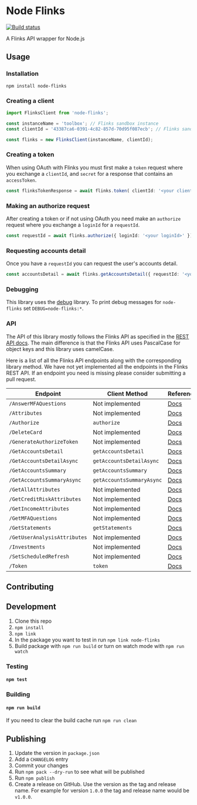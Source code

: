# Node Flinks

[![Build status](https://github.com/neofinancial/node-flinks/workflows/CI/badge.svg)](https://github.com/neofinancial/node-flinks/actions)

A Flinks API wrapper for Node.js

## Usage

### Installation

`npm install node-flinks`

### Creating a client

```ts
import FlinksClient from 'node-flinks';

const instanceName = 'toolbox'; // Flinks sandbox instance
const clientId = '43387ca6-0391-4c82-857d-70d95f087ecb'; // Flinks sandbox clientId

const flinks = new FlinksClient(instanceName, clientId);
```

### Creating a token

When using OAuth with Flinks you must first make a `token` request where you exchange a `clientId`, and `secret` for a response that contains an `accessToken`.

```ts
const flinksTokenResponse = await flinks.token( clientId: '<your clientId>', secret: '<your secret>');
```

### Making an authorize request

After creating a token or if not using OAuth you need make an `authorize` request where you exchange a `loginId` for a `requestId`.

```ts
const requestId = await flinks.authorize({ loginId: '<your loginId>' });
```

### Requesting accounts detail

Once you have a `requestId` you can request the user's accounts detail.

```ts
const accountsDetail = await flinks.getAccountsDetail({ requestId: '<your requestId from earlier' });
```

### Debugging

This library uses the [debug](https://github.com/visionmedia/debug) library. To print debug messages for `node-flinks` set `DEBUG=node-flinks:*`.

### API

The API of this library mostly follows the Flinks API as specified in the [REST API docs](https://docs.flinks.io/reference/flinks-api). The main difference is that the Flinks API uses PascalCase for object keys and this library uses camelCase.

Here is a list of all the Flinks API endpoints along with the corresponding library method. We have not yet implemented all the endpoints in the Flinks REST API. If an endpoint you need is missing please consider submitting a pull request.

| Endpoint                     | Client Method             | Reference                                                                                     |
| ---------------------------- | ------------------------- | --------------------------------------------------------------------------------------------- |
| `/AnswerMFAQuestions`        | Not implemented           | [Docs](https://docs.flinks.io/reference/accounts-information#answermfaquestions)              |
| `/Attributes`                | Not implemented           | [Docs](https://docs.flinks.io/reference/attributes#attributes-api)                            |
| `/Authorize`                 | `authorize`               | [Docs](https://docs.flinks.io/reference/authorize-token#authorize-with-token)                 |
| `/DeleteCard`                | Not implemented           | [Docs](https://docs.flinks.io/reference/accounts-information#deletecard)                      |
| `/GenerateAuthorizeToken`    | Not implemented           | [Docs](https://docs.flinks.io/reference/authorize-token#generateauthorizetoken)               |
| `/GetAccountsDetail`         | `getAccountsDetail`       | [Docs](https://docs.flinks.io/reference/accounts-information#step-2-calling-for-data)         |
| `/GetAccountsDetailAsync`    | `getAccountsDetailAsync`  | [Docs](https://docs.flinks.io/reference/accounts-information#step-3-calling-for-pending-data) |
| `/GetAccountsSummary`        | `getAccountsSummary`      | [Docs](https://docs.flinks.io/reference/accounts-information#getaccountssummary)              |
| `/GetAccountsSummaryAsync`   | `getAccountsSummaryAsync` | [Docs](https://docs.flinks.io/reference/accounts-information#getaccountssummaryasync)         |
| `/GetAllAttributes`          | Not implemented           | [Docs](https://docs.flinks.io/reference/attributes#getallattributes)                          |
| `/GetCreditRiskAttributes`   | Not implemented           | [Docs](https://docs.flinks.io/reference/attributes#getcreditriskattributes)                   |
| `/GetIncomeAttributes`       | Not implemented           | [Docs](https://docs.flinks.io/reference/attributes#getincomeattributes)                       |
| `/GetMFAQuestions`           | Not implemented           | [Docs](https://docs.flinks.io/reference/accounts-information#getmfaquestions)                 |
| `/GetStatements`             | `getStatements`           | [Docs](https://docs.flinks.io/reference/accounts-information#getstatements-1)                 |
| `/GetUserAnalysisAttributes` | Not implemented           | [Docs](https://docs.flinks.io/reference/attributes#getuseranalysisattributes)                 |
| `/Investments`               | Not implemented           | [Docs](https://docs.flinks.io/reference/investments#investments-1)                            |
| `/SetScheduledRefresh`       | Not implemented           | [Docs](https://docs.flinks.io/reference/accounts-information#setscheduledrefresh)             |
| `/Token`                     | `token`                   | [Docs](https://oauthdocs.flinks.com/reference/token)                                          |

## Contributing

## Development

1. Clone this repo
2. `npm install`
3. `npm link`
4. In the package you want to test in run `npm link node-flinks`
5. Build package with `npm run build` or turn on watch mode with `npm run watch`

### Testing

#### `npm test`

### Building

#### `npm run build`

If you need to clear the build cache run `npm run clean`

## Publishing

1. Update the version in `package.json`
1. Add a `CHANGELOG` entry
1. Commit your changes
1. Run `npm pack --dry-run` to see what will be published
1. Run `npm publish`
1. Create a release on GitHub. Use the version as the tag and release name. For example for version `1.0.0` the tag and release name would be `v1.0.0`.
